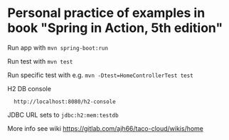 # Personal practice of examples in book "Spring in Action, 5th edition"
Run app with `mvn spring-boot:run`

Run test with `mvn test`

Run specific test with e.g. `mvn -Dtest=HomeControllerTest test`

H2 DB console
```
  http://localhost:8080/h2-console
```
JDBC URL sets to `jdbc:h2:mem:testdb`

More info see wiki https://gitlab.com/ajh66/taco-cloud/wikis/home
